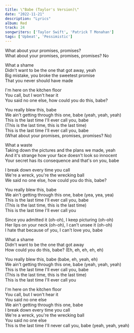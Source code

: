 ```yaml
---
title: \"Babe (Taylor's Version)\"
date: "2022-11-21"
description: "Lyrics"
album: Red
track: 24
songwriters: ['Taylor Swift', 'Patrick T Monahan']
tags: ['Upbeat', 'Pessimistic']
---
```

<p className="intro">
What about your promises, promises? <br />
What about your promises, promises, promises? No <br />
</p>
<p className="verse-one">
What a shame <br />
Didn't want to be the one that got away, yeah <br />
Big mistake, you broke the sweetest promise <br />
That you never should have made <br />
</p>
<p className="pre-chorus">
I'm here on the kitchen floor <br />
You call, but I won't hear it <br />
You said no one else, how could you do this, babe? <br />
</p>
<p className="chorus">
You really blew this, babe <br />
We ain't getting through this one, babe (yeah, yeah, yeah) <br />
This is the last time I'll ever call you, babe  <br />
(This is the last time, this is the last time) <br />
This is the last time I'll ever call you, babe <br />
(What about your promises, promises, promises? No) <br />
</p>
<p className="verse-two">
What a waste <br />
Taking down the pictures and the plans we made, yeah <br />
And it's strange how your face doesn't look so innocent <br />
Your secret has its consequence and that's on you, babe <br />
</p>
<p className="pre-chorus">
I break down every time you call <br />
We're a wreck, you're the wrecking ball <br />
We said no one else, how could you do this, babe? <br />
</p>
<p className="chorus">
You really blew this, babe <br />
We ain't getting through this one, babe (yea, yea, yea) <br />
This is the last time I'll ever call you, babe <br />
(This is the last time, this is the last time) <br />
This is the last time I'll ever call you <br />
</p>
<p className="bridge">
Since you admitted it (oh-oh), I keep picturing (oh-oh) <br />
Her lips on your neck (oh-oh), I can't unsee it (oh-oh) <br />
I hate that because of you, I can't love you, babe <br />
</p>
<p className="breakdown">
What a shame <br />
Didn't want to be the one that got away <br />
How could you do this, babe? (Eh, eh, eh, eh, eh) <br />
</p>
<p className="chorus">
You really blew this, babe (babe, eh, yeah, eh) <br />
We ain't getting through this one, babe (yeah, yeah, yeah) <br />
This is the last time I'll ever call you, babe <br />
(This is the last time, this is the last time) <br />
This is the last time I'll ever call you <br />
</p>
<p className="outro">
I'm here on the kitchen floor <br />
You call, but I won't hear it <br />
You said no one else <br />
We ain't getting through this one, babe <br />
I break down every time you call <br />
We're a wreck, you're the wrecking ball <br />
You said no one else <br />
This is the last time I'll never call you, babe (yeah, yeah, yeah) <br />
</p>
